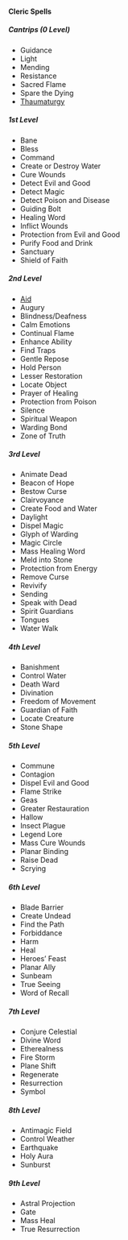 #### Cleric Spells
##### Cantrips (0 Level)
- Guidance
- Light
- Mending
- Resistance
- Sacred Flame
- Spare the Dying
- [Thaumaturgy](#Thaumaturgy_thaumaturgy)

##### 1st Level
- Bane
- Bless
- Command
- Create or Destroy Water
- Cure Wounds
- Detect Evil and Good
- Detect Magic
- Detect Poison and Disease
- Guiding Bolt
- Healing Word
- Inflict Wounds
- Protection from Evil and Good
- Purify Food and Drink
- Sanctuary
- Shield of Faith

##### 2nd Level
- [Aid](#Aid_aid)
- Augury
- Blindness/Deafness
- Calm Emotions
- Continual Flame
- Enhance Ability
- Find Traps
- Gentle Repose
- Hold Person
- Lesser Restoration
- Locate Object
- Prayer of Healing
- Protection from Poison
- Silence
- Spiritual Weapon
- Warding Bond
- Zone of Truth

##### 3rd Level
- Animate Dead
- Beacon of Hope
- Bestow Curse
- Clairvoyance
- Create Food and Water
- Daylight
- Dispel Magic
- Glyph of Warding
- Magic Circle
- Mass Healing Word
- Meld into Stone
- Protection from Energy
- Remove Curse
- Revivify
- Sending
- Speak with Dead
- Spirit Guardians
- Tongues
- Water Walk

##### 4th Level
- Banishment
- Control Water
- Death Ward
- Divination
- Freedom of Movement
- Guardian of Faith
- Locate Creature
- Stone Shape

##### 5th Level
- Commune
- Contagion
- Dispel Evil and Good
- Flame Strike
- Geas
- Greater Restauration
- Hallow
- Insect Plague
- Legend Lore
- Mass Cure Wounds
- Planar Binding
- Raise Dead
- Scrying

##### 6th Level
- Blade Barrier
- Create Undead
- Find the Path
- Forbiddance
- Harm
- Heal
- Heroes’ Feast
- Planar Ally
- Sunbeam
- True Seeing
- Word of Recall

##### 7th Level
- Conjure Celestial
- Divine Word
- Etherealness
- Fire Storm
- Plane Shift
- Regenerate
- Resurrection
- Symbol

##### 8th Level
- Antimagic Field
- Control Weather
- Earthquake
- Holy Aura
- Sunburst

##### 9th Level
- Astral Projection
- Gate
- Mass Heal
- True Resurrection
